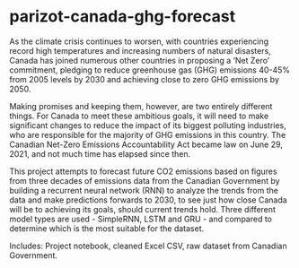 # parizot-canada-ghg-forecast

As the climate crisis continues to worsen, with countries experiencing record high temperatures and increasing numbers of natural disasters, Canada has joined numerous other countries in proposing a ‘Net Zero’ commitment, pledging to reduce greenhouse gas (GHG) emissions 40-45% from 2005 levels by 2030 and achieving close to zero GHG emissions by 2050. 

Making promises and keeping them, however, are two entirely different things. For Canada to meet these ambitious goals, it will need to make significant changes to reduce the impact of its biggest polluting industries, who are responsible for the majority of GHG emissions in this country. The Canadian Net-Zero Emissions Accountability Act became law on June 29, 2021, and not much time has elapsed since then.

This project attempts to forecast future CO2 emissions based on figures from three decades of emissions data from the Canadian Government by building a recurrent neural network (RNN) to analyze the trends from the data and make predictions forwards to 2030, to see just how close Canada will be to achieving its goals, should current trends hold. Three different model types are used - SimpleRNN, LSTM and GRU - and compared to determine which is the most suitable for the dataset.

Includes: Project notebook, cleaned Excel CSV, raw dataset from Canadian Government.
